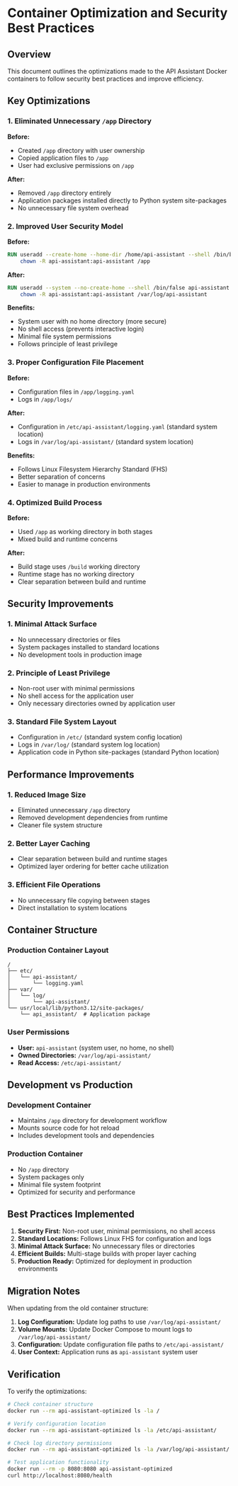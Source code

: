 # Container Optimization and Security Best Practices

## Overview

This document outlines the optimizations made to the API Assistant Docker containers to follow security best practices and improve efficiency.

## Key Optimizations

### 1. Eliminated Unnecessary `/app` Directory

**Before:**
- Created `/app` directory with user ownership
- Copied application files to `/app`
- User had exclusive permissions on `/app`

**After:**
- Removed `/app` directory entirely
- Application packages installed directly to Python system site-packages
- No unnecessary file system overhead

### 2. Improved User Security Model

**Before:**
```dockerfile
RUN useradd --create-home --home-dir /home/api-assistant --shell /bin/bash api-assistant && \
    chown -R api-assistant:api-assistant /app
```

**After:**
```dockerfile
RUN useradd --system --no-create-home --shell /bin/false api-assistant && \
    chown -R api-assistant:api-assistant /var/log/api-assistant
```

**Benefits:**
- System user with no home directory (more secure)
- No shell access (prevents interactive login)
- Minimal file system permissions
- Follows principle of least privilege

### 3. Proper Configuration File Placement

**Before:**
- Configuration files in `/app/logging.yaml`
- Logs in `/app/logs/`

**After:**
- Configuration in `/etc/api-assistant/logging.yaml` (standard system location)
- Logs in `/var/log/api-assistant/` (standard system location)

**Benefits:**
- Follows Linux Filesystem Hierarchy Standard (FHS)
- Better separation of concerns
- Easier to manage in production environments

### 4. Optimized Build Process

**Before:**
- Used `/app` as working directory in both stages
- Mixed build and runtime concerns

**After:**
- Build stage uses `/build` working directory
- Runtime stage has no working directory
- Clear separation between build and runtime

## Security Improvements

### 1. Minimal Attack Surface
- No unnecessary directories or files
- System packages installed to standard locations
- No development tools in production image

### 2. Principle of Least Privilege
- Non-root user with minimal permissions
- No shell access for the application user
- Only necessary directories owned by application user

### 3. Standard File System Layout
- Configuration in `/etc/` (standard system config location)
- Logs in `/var/log/` (standard system log location)
- Application code in Python site-packages (standard Python location)

## Performance Improvements

### 1. Reduced Image Size
- Eliminated unnecessary `/app` directory
- Removed development dependencies from runtime
- Cleaner file system structure

### 2. Better Layer Caching
- Clear separation between build and runtime stages
- Optimized layer ordering for better cache utilization

### 3. Efficient File Operations
- No unnecessary file copying between stages
- Direct installation to system locations

## Container Structure

### Production Container Layout
```
/
├── etc/
│   └── api-assistant/
│       └── logging.yaml
├── var/
│   └── log/
│       └── api-assistant/
└── usr/local/lib/python3.12/site-packages/
    └── api_assistant/  # Application package
```

### User Permissions
- **User:** `api-assistant` (system user, no home, no shell)
- **Owned Directories:** `/var/log/api-assistant/`
- **Read Access:** `/etc/api-assistant/`

## Development vs Production

### Development Container
- Maintains `/app` directory for development workflow
- Mounts source code for hot reload
- Includes development tools and dependencies

### Production Container
- No `/app` directory
- System packages only
- Minimal file system footprint
- Optimized for security and performance

## Best Practices Implemented

1. **Security First:** Non-root user, minimal permissions, no shell access
2. **Standard Locations:** Follows Linux FHS for configuration and logs
3. **Minimal Attack Surface:** No unnecessary files or directories
4. **Efficient Builds:** Multi-stage builds with proper layer caching
5. **Production Ready:** Optimized for deployment in production environments

## Migration Notes

When updating from the old container structure:

1. **Log Configuration:** Update log paths to use `/var/log/api-assistant/`
2. **Volume Mounts:** Update Docker Compose to mount logs to `/var/log/api-assistant/`
3. **Configuration:** Update configuration file paths to `/etc/api-assistant/`
4. **User Context:** Application runs as `api-assistant` system user

## Verification

To verify the optimizations:

```bash
# Check container structure
docker run --rm api-assistant-optimized ls -la /

# Verify configuration location
docker run --rm api-assistant-optimized ls -la /etc/api-assistant/

# Check log directory permissions
docker run --rm api-assistant-optimized ls -la /var/log/api-assistant/

# Test application functionality
docker run --rm -p 8080:8080 api-assistant-optimized
curl http://localhost:8080/health
``` 